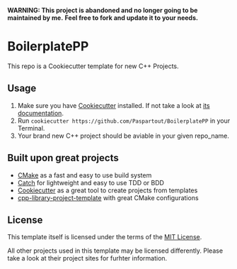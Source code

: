 **WARNING: This project is abandoned and no longer going to be maintained by me.**
**Feel free to fork and update it to your needs.**

# BoilerplatePP

This repo is a Cookiecutter template for new C++ Projects.

## Usage

1. Make sure you have [Cookiecutter](https://github.com/audreyr/cookiecutter) installed. If not take a look at [its documentation](http://cookiecutter.rtfd.org/).
2. Run `cookiecutter https://github.com/Paspartout/BoilerplatePP` in your Terminal.
3. Your brand new C++ project should be aviable in your given repo_name.

## Built upon great projects

- [CMake](http://www.cmake.org/) as a fast and easy to use build system
- [Catch](http://catch-lib.net/) for lightweight and easy to use TDD or BDD
- [Cookiecutter](https://github.com/audreyr/cookiecutter) as a great tool to create projects from templates
- [cpp-library-project-template](https://code.google.com/p/cpp-library-project-template/) with great CMake configurations

## License

This template itself is licensed under the terms of the [MIT License](http://opensource.org/licenses/MIT).

All other projects used in this template may be licensed differently.
Please take a look at their project sites for furhter information.
